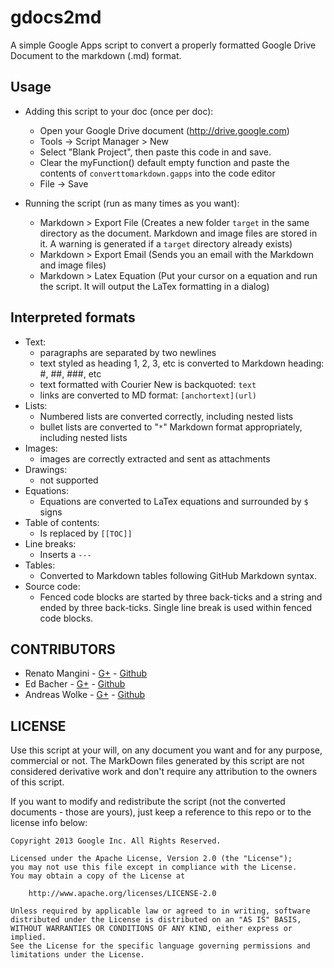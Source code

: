 gdocs2md
========

A simple Google Apps script to convert a properly formatted Google Drive Document to the markdown (.md) format. 

## Usage

  * Adding this script to your doc (once per doc):
    * Open your Google Drive document (http://drive.google.com)
    * Tools -> Script Manager > New
    * Select "Blank Project", then paste this code in and save.
    * Clear the myFunction() default empty function and paste the contents of `converttomarkdown.gapps` into the code editor
    * File -> Save
    
  * Running the script (run as many times as you want):
    - Markdown > Export File (Creates a new folder `target` in the same directory as the document. Markdown and image files are stored in it. A warning is generated if a `target` directory already exists) 
    - Markdown > Export Email (Sends you an email with the Markdown and image files)
    - Markdown > Latex Equation (Put your cursor on a equation and run the script. It will output the LaTex formatting in a dialog)


## Interpreted formats
  * Text:
    * paragraphs are separated by two newlines
    * text styled as heading 1, 2, 3, etc is converted to Markdown heading: #, ##, ###, etc
    * text formatted with Courier New is backquoted: ``text``
    * links are converted to MD format: `[anchortext](url)`
  * Lists:
    * Numbered lists are converted correctly, including nested lists
    * bullet lists are converted to "`*`" Markdown format appropriately, including nested lists
  * Images:
    * images are correctly extracted and sent as attachments
  * Drawings: 
    * not supported 
  * Equations:
    * Equations are converted to LaTex equations and surrounded by ``$`` signs 
  * Table of contents:
    * Is replaced by `[[TOC]]`
  * Line breaks: 
    * Inserts a `---`
  * Tables:
    * Converted to Markdown tables following GitHub Markdown syntax. 
  * Source code: 
    * Fenced code blocks are started by three back-ticks and a string and ended by three back-ticks. Single line break is used within fenced code blocks. 

## CONTRIBUTORS

* Renato Mangini - [G+](//google.com/+renatomangini) - [Github](//github.com/mangini)
* Ed Bacher - [G+](//plus.google.com/106923847899206957842) - [Github](//github.com/evbacher)
* Andreas Wolke - [G+](//plus.google.com/+AndreasWolke) - [Github](//github.com/jacksonicson)

## LICENSE

Use this script at your will, on any document you want and for any purpose, commercial or not. 
The MarkDown files generated by this script are not considered derivative work and 
don't require any attribution to the owners of this script. 

If you want to modify and redistribute the script (not the converted documents - those are yours), 
just keep a reference to this repo or to the license info below:

```
Copyright 2013 Google Inc. All Rights Reserved.

Licensed under the Apache License, Version 2.0 (the "License");
you may not use this file except in compliance with the License.
You may obtain a copy of the License at

    http://www.apache.org/licenses/LICENSE-2.0

Unless required by applicable law or agreed to in writing, software
distributed under the License is distributed on an "AS IS" BASIS,
WITHOUT WARRANTIES OR CONDITIONS OF ANY KIND, either express or implied.
See the License for the specific language governing permissions and
limitations under the License.
```
